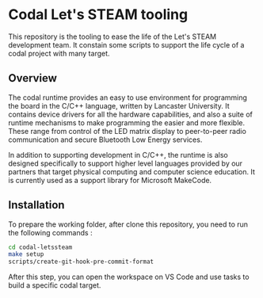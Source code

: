 # Codal Let's STEAM tooling

This repository is the tooling to ease the life of the Let's STEAM development team. It constain some scripts to support the life cycle of a codal project with many target.

## Overview

The codal runtime provides an easy to use environment for programming the board in the C/C++ language, written by Lancaster University. It contains device drivers for all the hardware capabilities, and also a suite of runtime mechanisms to make programming the easier and more flexible. These range from control of the LED matrix display to peer-to-peer radio communication and secure Bluetooth Low Energy services.

In addition to supporting development in C/C++, the runtime is also designed specifically to support higher level languages provided by our partners that target physical computing and computer science education. It is currently used as a support library for Microsoft MakeCode.

## Installation

To prepare the working folder, after clone this repository, you need to run the following commands :

```sh
cd codal-letssteam
make setup
scripts/create-git-hook-pre-commit-format
```

After this step, you can open the workspace on VS Code and use tasks to build a specific codal target.
